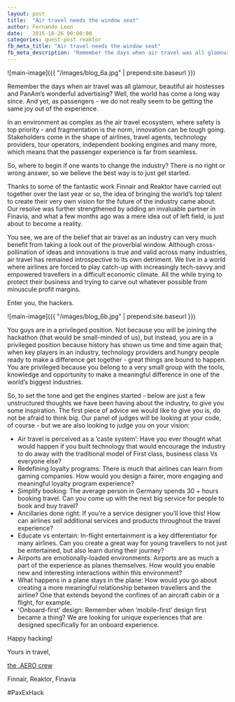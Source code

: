 ```yaml
---
layout: post
title:  "Air travel needs the window seat"
author: Fernando Leon
date:   2015-10-26 00:00:00
categories: guest-post reaktor
fb_meta_title: "Air travel needs the window seat"
fb_meta_description: "Remember the days when air travel was all glamour, beautiful air hostesses and PanAm’s wonderful advertising? Well, the world has come a long way since. And yet, as passengers - we do not really seem to be getting the same joy out of the experience."
---
```


![main-image]({{ "/images/blog_6a.jpg" | prepend:site.baseurl }})

Remember the days when air travel was all glamour, beautiful air hostesses and PanAm’s wonderful advertising? Well, the world has come a long way since. And yet, as passengers - we do not really seem to be getting the same joy out of the experience.

In an environment as complex as the air travel ecosystem, where safety is top priority - and fragmentation is the norm, innovation can be tough going. Stakeholders come in the shape of airlines, travel agents, technology providers, tour operators, independent booking engines and many more, which means that the passenger experience is far from seamless.

So, where to begin if one wants to change the industry? There is no right or wrong answer, so we believe the best way is to just get started.

Thanks to some of the fantastic work Finnair and Reaktor have carried out together over the last year or so, the idea of bringing the world’s top talent to create their very own vision for the future of the industry came about. Our resolve was further strengthened by adding an invaluable partner in Finavia, and what a few months ago was a mere idea out of left field, is just about to become a reality.

You see, we are of the belief that air travel as an industry can very much benefit from taking a look out of the proverbial window. Although cross-pollination of ideas and innovations is true and valid across many industries, air travel has remained introspective to its own detriment. We live in a world where airlines are forced to play catch-up with increasingly tech-savvy and empowered travellers in a difficult economic climate. All the while trying to protect their business and trying to carve out whatever possible from minuscule profit margins.

Enter you, the hackers.

![main-image]({{ "/images/blog_6b.jpg" | prepend:site.baseurl }})

You guys are in a privileged position. Not because you will be joining the hackathon (that would be small-minded of us), but instead, you are in a privileged position because history has shown us time and time again that; when key players in an industry, technology providers and hungry people ready to make a difference get together - great things are bound to happen. You are privileged because you belong to a very small group with the tools, knowledge and opportunity to make a meaningful difference in one of the world’s biggest industries.

So, to set the tone and get the engines started - below are just a few unstructured thoughts we have been having about the industry, to give you some inspiration. The first piece of advice we would like to give you is, do not be afraid to think big. Our panel of judges will be looking at your code, of course - but we are also looking to judge you on your vision:

- Air travel is perceived as a ‘caste system’: Have you ever thought what would happen if you built technology that would encourage the industry to do away with
  the traditional model of First class, business class Vs everyone else?
- Redefining loyalty programs: There is much that airlines can learn from gaming companies. How would you design a fairer, more engaging and meaningful
  loyalty program experience?
- Simplify booking: The average person in Germany spends 30 + hours booking travel. Can you come up with the next big service for people to book and buy
  travel?
- Ancillaries done right: If you’re a service designer you’ll love this! How can airlines sell additional services and products throughout the travel experience?
- Educate vs entertain: In-flight entertainment is a key differentiator for many airlines. Can you create a great way for young travellers to not just be entertained,
  but also learn during their journey?
- Airports are emotionally-loaded environments: Airports are as much a part of the experience as planes themselves. How would you enable new and interesting
  interactions within this environment?
- What happens in a plane stays in the plane: How would you go about creating a more meaningful relationship between travellers and the airline? One that
  extends beyond the confines of an aircraft cabin or a flight, for example.
- 'Onboard-first’ design: Remember when ‘mobile-first’ design first became a thing? We are looking for unique experiences that are designed specifically for an
   onboard experience.

Happy hacking!

Yours in travel,

[the .AERO crew](http://futureoftravel.co)

Finnair, Reaktor, Finavia

#PaxExHack
